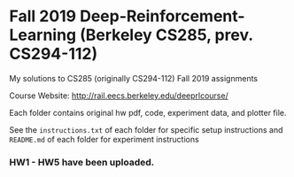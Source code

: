 # Fall 2019 Deep-Reinforcement-Learning (Berkeley CS285, prev. CS294-112)

My solutions to CS285 (originally CS294-112) Fall 2019 assignments

Course Website: http://rail.eecs.berkeley.edu/deeprlcourse/

Each folder contains original hw pdf, code, experiment data, and plotter file. 

See the `instructions.txt` of each folder for specific setup instructions and `README.md` of each folder for experiment instructions

### HW1 - HW5 have been uploaded.
